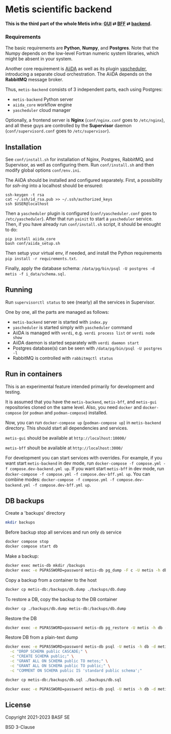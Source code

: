 # Metis scientific backend

**This is the third part of the whole Metis infra: [GUI](https://github.com/basf/metis-gui) &rlarr; [BFF](https://github.com/basf/metis-bff) &rlarr; [backend](https://github.com/basf/metis-backend).**

### Requirements

The basic requirements are **Python**, **Numpy**, and **Postgres**. Note that the Numpy depends on the low-level Fortran numeric system libraries, which might be absent in your system.

Another core requirement is [AiiDA](https://github.com/aiidateam/aiida-core) as well as its plugin [yascheduler](https://github.com/tilde-lab/yascheduler), introducing a separate cloud orchestration. The AiiDA depends on the **RabbitMQ** message broker.

Thus, `metis-backend` consists of 3 independent parts, each using Postgres:

- `metis-backend` Python server
- `aiida_core` workflow engine
- `yascheduler` cloud manager

Optionally, a frontend server is **Nginx** (`conf/nginx.conf` goes to `/etc/nginx`), and all these guys are controlled by the **Supervisor** daemon (`conf/supervisord.conf` goes to `/etc/supervisor`).

## Installation

See `conf/install.sh` for installation of Nginx, Postgres, RabbitMQ, and Supervisor, as well as configuring them. Run `conf/install.sh` and then modify global options `conf/env.ini`.

The AiiDA should be installed and configured separately. First, a possibility for _ssh-ing_ into a localhost should be ensured:

```shell
ssh-keygen -t rsa
cat ~/.ssh/id_rsa.pub >> ~/.ssh/authorized_keys
ssh $USER@localhost
```

Then a `yascheduler` plugin is configured (`conf/yascheduler.conf` goes to `/etc/yascheduler`). After that run `yainit` to start a `yascheduler` service. Then, if you have already run `conf/install.sh` script, it should be enought to do:

```shell
pip install aiida_core
bash conf/aiida_setup.sh
```

Then setup your virtual env, if needed, and install the Python requirements `pip install -r requirements.txt`.

Finally, apply the database schema: `/data/pg/bin/psql -U postgres -d metis -f i_data/schema.sql`.

## Running

Run `supervisorctl status` to see (nearly) all the services in Supervisor.

One by one, all the parts are managed as follows:

- `metis-backend` server is started with `index.py`
- `yascheduler` is started simply with `yascheduler` command
- AiiDA is managed with `verdi`, e.g. `verdi process list` or `verdi node show`
- AiiDA daemon is started separately with `verdi daemon start`
- Postgres database(s) can be seen with `/data/pg/bin/psql -U postgres -l`
- RabbitMQ is controlled with `rabbitmqctl status`

## Run in containers

This is an experimental feature intended primarily for development and testing.

It is assumed that you have the `metis-backend`, `metis-bff`, and `metis-gui`
repositories cloned on the same level. Also, you need `docker` and `docker-compose`
(or `podman` and `podman-compose`) installed.

Now, you can run `docker-compose up` (`podman-compose up`) in `metis-backend`
directory. This should start all dependencies and services.

`metis-gui` should be available at `http://localhost:10000/`

`metis-bff` shoult be available at `http://localhost:3000/`

For development you can start services with overrides. For example, if you want
start `metis-backend` in dev mode, run
`docker-compose -f compose.yml -f compose.dev-backend.yml up`.
If you want start `metis-bff` in dev mode, run
`docker-compose -f compose.yml -f compose.dev-bff.yml up`.
You can combine modes:
`docker-compose -f compose.yml -f compose.dev-backend.yml -f compose.dev-bff.yml up`.


## DB backups

Create a 'backups' directory
```bash
mkdir backups
```

Before backup stop all services and run only `db` service
```bash
docker compose stop
docker compose start db
```

Make a backup:
```bash
docker exec metis-db mkdir /backups
docker exec -e PGPASSWORD=password metis-db pg_dump -F c -U metis -h db -f /backups/db.dump metis
```

Copy a backup from a container to the host
```bash
docker cp metis-db:/backups/db.dump ./backups/db.dump
```

To restore a DB, copy the backup to the DB container
```bash
docker cp ./backups/db.dump metis-db:/backups/db.dump
```


Restore the DB
```bash
docker exec -e PGPASSWORD=password metis-db pg_restore -U metis -h db -c -d metis /backups/db.dump
```

Restore DB from a plain-text dump
```bash
docker exec -e PGPASSWORD=password metis-db psql -U metis -h db -d metis \
  -c "DROP SCHEMA public CASCADE;" \
  -c "CREATE SCHEMA public;" \
  -c "GRANT ALL ON SCHEMA public TO metos;" \
  -c "GRANT ALL ON SCHEMA public TO public;" \
  -c "COMMENT ON SCHEMA public IS 'standard public schema';"

docker cp metis-db:/backups/db.sql ./backups/db.sql

docker exec -e PGPASSWORD=password metis-db psql -U metis -h db -d metis < /backups/db.sql
```

## License

Copyright 2021-2023 BASF SE

BSD 3-Clause
